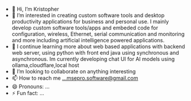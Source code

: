 - 👋 Hi, I’m Kristopher
- 👀 I’m interested in creating custom software tools and desktop productivity applications for business and personal use. I mainly develop custom software tools/apps and embeded code for configuration, wireless, Ethernet, serial communication and monitoring and more including artificial intelligence powered applications.
- 🌱 I continue learning more about web based applications with backend web server, using python with front end java using synchronous and asynchronous. Im currently developing chat UI for AI models using ollama,cloudflare,local host
- 💞️ I’m looking to collaborate on anything interesting
- 📫 How to reach me ...msepro.software@gmail.com
- 😄 Pronouns: ...
- ⚡ Fun fact: ...

